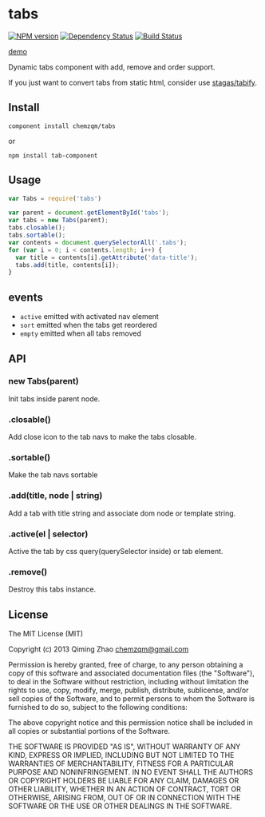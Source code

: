 # tabs

[![NPM version](https://badge.fury.io/js/tab-component.png)](http://badge.fury.io/js/tab-component)
[![Dependency Status](https://david-dm.org/chemzqm/tabs.png)](https://david-dm.org/chemzqm/tabs)
[![Build Status](https://secure.travis-ci.org/chemzqm/tabs.png)](http://travis-ci.org/chemzqm/tabs)

[demo](http://chemzqm.github.io/tabs/)

Dynamic tabs component with add, remove and order support.

If you just want to convert tabs from static html, consider use [stagas/tabify](https://github.com/stagas/tabify).

## Install

    component install chemzqm/tabs

or

    npm install tab-component

## Usage

```js
var Tabs = require('tabs')

var parent = document.getElementById('tabs');
var tabs = new Tabs(parent);
tabs.closable();
tabs.sortable();
var contents = document.querySelectorAll('.tabs');
for (var i = 0; i < contents.length; i++) {
  var title = contents[i].getAttribute('data-title');
  tabs.add(title, contents[i]);
}
```
## events

* `active` emitted with activated nav element
* `sort` emitted when the tabs get reordered
* `empty` emitted when all tabs removed

## API

### new Tabs(parent)

Init tabs inside parent node.

### .closable()

Add close icon to the tab navs to make the tabs closable.

### .sortable()

Make the tab navs sortable

### .add(title, node | string)

Add a tab with title string and associate dom node or template string.

### .active(el | selector)

Active the tab by css query(querySelector inside) or tab element.

### .remove()

Destroy this tabs instance.

## License

The MIT License (MIT)

Copyright (c) 2013 Qiming Zhao <chemzqm@gmail.com>

Permission is hereby granted, free of charge, to any person obtaining a copy of this software and associated documentation files (the "Software"), to deal in the Software without restriction, including without limitation the rights to use, copy, modify, merge, publish, distribute, sublicense, and/or sell copies of the Software, and to permit persons to whom the Software is furnished to do so, subject to the following conditions:

The above copyright notice and this permission notice shall be included in all copies or substantial portions of the Software.

THE SOFTWARE IS PROVIDED "AS IS", WITHOUT WARRANTY OF ANY KIND, EXPRESS OR IMPLIED, INCLUDING BUT NOT LIMITED TO THE WARRANTIES OF MERCHANTABILITY, FITNESS FOR A PARTICULAR PURPOSE AND NONINFRINGEMENT. IN NO EVENT SHALL THE AUTHORS OR COPYRIGHT HOLDERS BE LIABLE FOR ANY CLAIM, DAMAGES OR OTHER LIABILITY, WHETHER IN AN ACTION OF CONTRACT, TORT OR OTHERWISE, ARISING FROM, OUT OF OR IN CONNECTION WITH THE SOFTWARE OR THE USE OR OTHER DEALINGS IN THE SOFTWARE.
